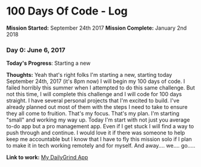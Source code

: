 # 100 Days Of Code - Log

**Mission Started:** September 24th 2017
**Mission Complete:** January 2nd 2018

### Day 0: June 6, 2017
<!-- ##### (delete me or comment me out) -->

**Today's Progress**: Starting a new

**Thoughts:** Yeah that's right folks I'm starting a new, starting today September 24th, 2017 (it's 8pm now) I will begin my 100 days of code. I failed horribly this summer when I attempted to do this same challenge. But not this time, I will complete this challenge and I will code for 100 days straight. I have several personal projects that I'm excited to build. I've already planned out most of them with the steps I need to take to ensure they all come to fruition. That's my focus. That's my plan. I'm starting "small" and working my way up. Today I'm start with not just you average to-do app but a pro management app. Even if I get stuck I will find a way to push through and continue. I would love it if there was someone to help keep me accountable but I know that I have to fly this mission solo if I plan to make it in tech working remotely and for myself. And away.... we.... go.....

**Link to work:** [My DailyGrind App](https://github.com/caydn/dailygrind)
